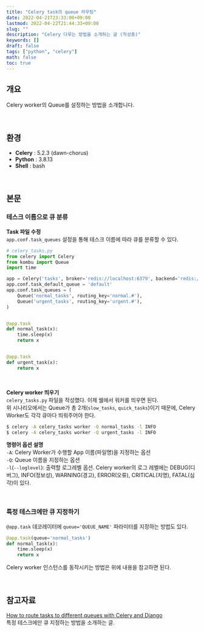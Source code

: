 ```yaml
---
title: "Celery task의 queue 라우팅"
date: 2022-04-21T23:33:00+09:00
lastmod: 2022-04-22T21:44:33+09:00
slug: ""
description: "Celery 다루는 방법을 소개하는 글 (작성중)"
keywords: []
draft: false
tags: ["python", "celery"]
math: false
toc: true
---
```


## 개요

Celery worker의 Queue를 설정하는 방법을 소개합니다.

&nbsp;

## 환경

- **Celery** : 5.2.3 (dawn-chorus)
- **Python** : 3.8.13
- **Shell** : bash  

&nbsp;

## 본문

### 테스크 이름으로 큐 분류

**Task 파일 수정**  
`app.conf.task_queues` 설정을 통해 테스크 이름에 따라 큐를 분류할 수 있다.

```python
# celery_tasks.py
from celery import Celery
from kombu import Queue
import time

app = Celery('tasks', broker='redis://localhost:6379', backend='redis://localhost:6379')
app.conf.task_default_queue = 'default'
app.conf.task_queues = (
    Queue('normal_tasks', routing_key='normal.#'),
    Queue('urgent_tasks', routing_key='urgent.#'),
)


@app.task
def normal_task(x):
    time.sleep(x)
    return x


@app.task
def urgent_task(x):
    return x
```

&nbsp;

**Celery worker 띄우기**  
`celery_tasks.py` 파일을 작성했다. 이제 쉘에서 워커를 띄우면 된다.  
위 시나리오에서는 Queue가 총 2개(`slow_tasks`, `quick_tasks`)이기 때문에, Celery Worker도 각각 큐마다 띄워주어야 한다.

```bash
$ celery -A celery_tasks worker -Q normal_tasks -l INFO
$ celery -A celery_tasks worker -Q urgent_tasks -l INFO
```

**명령어 옵션 설명**  
`-A`: Celery Worker가 수행할 App 이름(파일명)을 지정하는 옵션  
`-Q`: Queue 이름을 지정하는 옵션  
`-l`(`--loglevel`): 출력할 로그레벨 옵션. Celery worker의 로그 레벨에는 DEBUG(디버그), INFO(정보성), WARNING(경고), ERROR(오류), CRITICAL(치명), FATAL(심각)이 있다.

&nbsp;

### 특정 테스크에만 큐 지정하기

`@app.task` 데코레이터에 `queue='QUEUE_NAME'` 파라미터를 지정하는 방법도 있다.

```python
@app.task(queue='normal_tasks')
def normal_task(x):
    time.sleep(x)
    return x
```

Celery worker 인스턴스를 동작시키는 방법은 위에 내용을 참고하면 된다.

&nbsp;

## 참고자료

[How to route tasks to different queues with Celery and Django](https://stackoverflow.com/questions/51631455/how-to-route-tasks-to-different-queues-with-celery-and-django)  
특정 테스크에만 큐 지정하는 방법을 소개하는 글.
